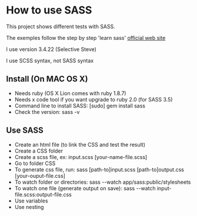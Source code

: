 # How to use SASS

This project shows different tests with SASS.

The exemples follow the step by step 'learn sass' [official web site](http://sass-lang.com/)

I use version 3.4.22 (Selective Steve)

I use SCSS syntax, not SASS syntax

[command-or-whatever]: optionnal

## Install (On MAC OS X)
- Needs ruby (OS X Lion comes with ruby 1.8.7)
- Needs x code tool if you want upgrade to ruby 2.0 (for SASS 3.5)
- Command line to install SASS: [sudo] gem install sass
- Check the version: sass -v

## Use SASS
- Create an html file (to link the CSS and test the result)
- Create a CSS folder
- Create a scss file, ex: input.scss [your-name-file.scss]
- Go to folder CSS
- To generate css file, run: sass [path-to]input.scss [path-to]output.css [your-ouput-file.css]
- To watch folder or directories: sass --watch app/sass:public/stylesheets
- To watch one file (generate output on save): sass --watch input-file.scss:output-file.css
- Use variables
- Use nesting
